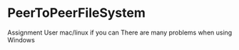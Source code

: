 # PeerToPeerFileSystem
Assignment
User mac/linux if you can
There are many problems when using Windows
